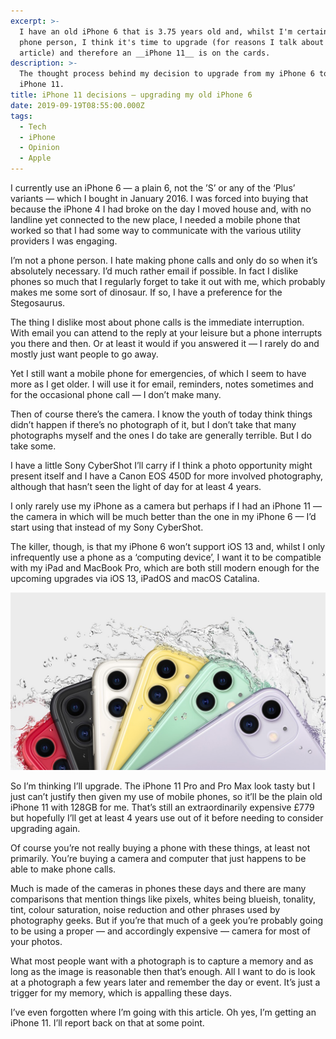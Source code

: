 ```yaml
---
excerpt: >-
  I have an old iPhone 6 that is 3.75 years old and, whilst I'm certainly not a
  phone person, I think it's time to upgrade (for reasons I talk about in the
  article) and therefore an __iPhone 11__ is on the cards.
description: >-
  The thought process behind my decision to upgrade from my iPhone 6 to an
  iPhone 11.
title: iPhone 11 decisions — upgrading my old iPhone 6
date: 2019-09-19T08:55:00.000Z
tags:
  - Tech
  - iPhone
  - Opinion
  - Apple
---
```

I currently use an iPhone 6 — a plain 6, not the ’S’ or any of the ‘Plus’ variants — which I bought in January 2016. I was forced into buying that because the iPhone 4 I had broke on the day I moved house and, with no landline yet connected to the new place, I needed a mobile phone that worked so that I had some way to communicate with the various utility providers I was engaging.  

I’m not a phone person. I hate making phone calls and only do so when it’s absolutely necessary. I’d much rather email if possible. In fact I dislike phones so much that I regularly forget to take it out with me, which probably makes me some sort of dinosaur. If so, I have a preference for the Stegosaurus.

The thing I dislike most about phone calls is the immediate interruption. With email you can attend to the reply at your leisure but a phone interrupts you there and then. Or at least it would if you answered it — I rarely do and mostly just want people to go away.

Yet I still want a mobile phone for emergencies, of which I seem to have more as I get older. I will use it for email, reminders, notes sometimes and for the occasional phone call — I don’t make many.

Then of course there’s the camera. I know the youth of today think things didn’t happen if there’s no photograph of it, but I don’t take that many photographs myself and the ones I do take are generally terrible. But I do take some.

I have a little Sony CyberShot I’ll carry if I think a photo opportunity might present itself and I have a Canon EOS 450D for more involved photography, although that hasn’t seen the light of day for at least 4 years.

I only rarely use my iPhone as a camera but perhaps if I had an iPhone 11 — the camera in which will be much better than the one in my iPhone 6 —  I’d start using that instead of my Sony CyberShot.

The killer, though, is that my iPhone 6 won’t support iOS 13 and, whilst I only infrequently use a phone as a ‘computing device’, I want it to be compatible with my iPad and MacBook Pro, which are both still modern enough for the upcoming upgrades via iOS 13, iPadOS and macOS Catalina.

![Apple's glossy image of an iPhone 11.](/assets/images/posts/2019/09/2019-09-19-iphone-11.jpg "class=s50 right|@itemprop=image")

So I’m thinking I’ll upgrade. The iPhone 11 Pro and Pro Max look tasty but I just can’t justify then given my use of mobile phones, so it’ll be the plain old iPhone 11 with 128GB for me. That’s still an extraordinarily expensive £779 but hopefully I’ll get at least 4 years use out of it before needing to consider upgrading again.

Of course you’re not really buying a phone with these things, at least not primarily. You’re buying a camera and computer that just happens to be able to make phone calls.

Much is made of the cameras in phones these days and there are many comparisons that mention things like pixels, whites being blueish, tonality, tint, colour saturation, noise reduction and other phrases used by photography geeks. But if you’re that much of a geek you’re probably going to be using a proper — and accordingly expensive — camera for most of your photos.

What most people want with a photograph is to capture a memory and as long as the image is reasonable then that’s enough. All I want to do is look at a photograph a few years later and remember the day or event. It’s just a trigger for my memory, which is appalling these days.

I’ve even forgotten where I’m going with this article. Oh yes, I’m getting an iPhone 11. I’ll report back on that at some point.

